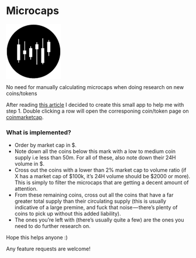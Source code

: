 # Microcaps

<img src="https://github.com/funky-monkey/microcaps/raw/master/Icon.png" width="150" height="150" align="middle">

No need for manually calculating microcaps when doing research on new coins/tokens

After reading [this article](https://medium.com/@daytradernik/picking-out-microcaps-101-2215a5782691) I decided to create this small app to help me with step 1. Double clicking a row will open the corresponing coin/token page on [coinmarketcap](coinmarketcap.com).

### What is implemented?

* Order by market cap in $. 
*  Note down all the coins below this mark with a low to medium coin supply i.e less than 50m. For all of these, also note down their 24H volume in $. 
* Cross out the coins with a lower than 2% market cap to volume ratio (if X has a market cap of $100k, it’s 24H volume should be $2000 or more). This is simply to filter the microcaps that are getting a decent amount of attention. 
* From these remaining coins, cross out all the coins that have a far greater total supply than their circulating supply (this is usually indicative of a large premine, and fuck that noise — there’s plenty of coins to pick up without this added liability). 
* The ones you’re left with (there’s usually quite a few) are the ones you need to do further research on.

Hope this helps anyone :) 

Any feature requests are welcome!
